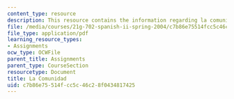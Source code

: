```yaml
---
content_type: resource
description: This resource contains the information regarding la comunidad.
file: /media/courses/21g-702-spanish-ii-spring-2004/c7b86e75514fcc5c46c28f0434817425_MIT21G_702S04_lacom.pdf
file_type: application/pdf
learning_resource_types:
- Assignments
ocw_type: OCWFile
parent_title: Assignments
parent_type: CourseSection
resourcetype: Document
title: La Comunidad
uid: c7b86e75-514f-cc5c-46c2-8f0434817425
---
```

